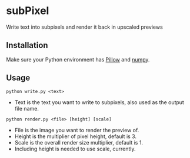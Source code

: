 # subPixel
Write text into subpixels and render it back in upscaled previews

## Installation
Make sure your Python environment has [Pillow](https://python-pillow.org) and [numpy](https://numpy.org/).

## Usage

`python write.py <text>`     
- Text is the text you want to write to subpixels, also used as the output file name.

`python render.py <file> [height] [scale]`     
- File is the image you want to render the preview of.     
- Height is the multiplier of pixel height, default is 3.     
- Scale is the overall render size multiplier, default is 1.     
- Including height is needed to use scale, currently.
